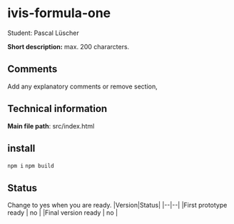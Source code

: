 # ivis-formula-one

Student: Pascal Lüscher

**Short description:**
 max. 200 chararcters.

## Comments
Add any explanatory comments or remove section,

## Technical information
**Main file path**: src/index.html

## install
```npm i```
```npm build```

## Status
Change to yes when you are ready.
|Version|Status|
|--|--|
|First prototype ready | no |
|Final version ready  | no |



